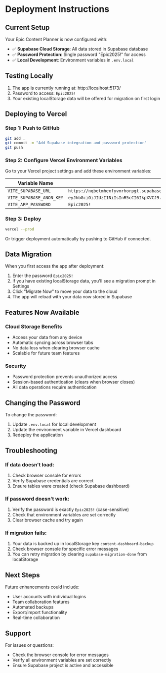 # Deployment Instructions

## Current Setup

Your Epic Content Planner is now configured with:
- ✅ **Supabase Cloud Storage**: All data stored in Supabase database
- ✅ **Password Protection**: Single password "Epic2025!" for access
- ✅ **Local Development**: Environment variables in `.env.local`

## Testing Locally

1. The app is currently running at: http://localhost:5173/
2. Password to access: `Epic2025!`
3. Your existing localStorage data will be offered for migration on first login

## Deploying to Vercel

### Step 1: Push to GitHub
```bash
git add .
git commit -m "Add Supabase integration and password protection"
git push
```

### Step 2: Configure Vercel Environment Variables

Go to your Vercel project settings and add these environment variables:

| Variable Name | Value |
|--------------|-------|
| `VITE_SUPABASE_URL` | `https://nqbetmhexfyvmrhorpgt.supabase.co` |
| `VITE_SUPABASE_ANON_KEY` | `eyJhbGciOiJIUzI1NiIsInR5cCI6IkpXVCJ9.eyJpc3MiOiJzdXBhYmFzZSIsInJlZiI6Im5xYmV0bWhleGZ5dm1yaG9ycGd0Iiwicm9sZSI6ImFub24iLCJpYXQiOjE3NjAzNzc1MTEsImV4cCI6MjA3NTk1MzUxMX0.hhaJbbBQPqM30kUcin4qQ546CRFw9_9y7_IdQ5rbcog` |
| `VITE_APP_PASSWORD` | `Epic2025!` |

### Step 3: Deploy
```bash
vercel --prod
```

Or trigger deployment automatically by pushing to GitHub if connected.

## Data Migration

When you first access the app after deployment:
1. Enter the password `Epic2025!`
2. If you have existing localStorage data, you'll see a migration prompt in Settings
3. Click "Migrate Now" to move your data to the cloud
4. The app will reload with your data now stored in Supabase

## Features Now Available

### Cloud Storage Benefits
- Access your data from any device
- Automatic syncing across browser tabs
- No data loss when clearing browser cache
- Scalable for future team features

### Security
- Password protection prevents unauthorized access
- Session-based authentication (clears when browser closes)
- All data operations require authentication

## Changing the Password

To change the password:
1. Update `.env.local` for local development
2. Update the environment variable in Vercel dashboard
3. Redeploy the application

## Troubleshooting

### If data doesn't load:
1. Check browser console for errors
2. Verify Supabase credentials are correct
3. Ensure tables were created (check Supabase dashboard)

### If password doesn't work:
1. Verify the password is exactly `Epic2025!` (case-sensitive)
2. Check that environment variables are set correctly
3. Clear browser cache and try again

### If migration fails:
1. Your data is backed up in localStorage key `content-dashboard-backup`
2. Check browser console for specific error messages
3. You can retry migration by clearing `supabase-migration-done` from localStorage

## Next Steps

Future enhancements could include:
- User accounts with individual logins
- Team collaboration features
- Automated backups
- Export/import functionality
- Real-time collaboration

## Support

For issues or questions:
- Check the browser console for error messages
- Verify all environment variables are set correctly
- Ensure Supabase project is active and accessible